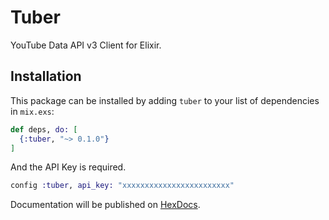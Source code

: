 # Tuber

YouTube Data API v3 Client for Elixir.

## Installation

This package can be installed by adding `tuber` to your list of dependencies in `mix.exs`:

```elixir
def deps, do: [
  {:tuber, "~> 0.1.0"}
]
```

And the API Key is required.

```elixir
config :tuber, api_key: "xxxxxxxxxxxxxxxxxxxxxxxx"
```

Documentation will be published on [HexDocs](https://hexdocs.pm/tuber).
